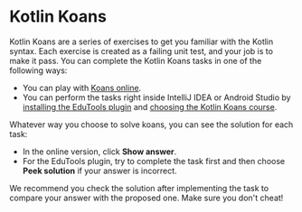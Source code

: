 # Kotlin Koans

Kotlin Koans are a series of exercises to get you familiar with the Kotlin syntax.
Each exercise is created as a failing unit test, and your job is to make it pass.
You can complete the Kotlin Koans tasks in one of the following ways:

* You can play with [Koans online](https://play.kotlinlang.org/koans).
* You can perform the tasks right inside IntelliJ IDEA or Android Studio by [installing the EduTools plugin](https://plugins.jetbrains.com/plugin/10081-edutools/docs/install-edutools-plugin.html)
  and [choosing the Kotlin Koans course](https://plugins.jetbrains.com/plugin/10081-edutools/docs/learner-start-guide.html?section=Kotlin%20Koans).

Whatever way you choose to solve koans, you can see the solution for each task:
* In the online version, click **Show answer**.
* For the EduTools plugin, try to complete the task first and then choose **Peek solution** if your answer is incorrect.

We recommend you check the solution after implementing the task to compare your answer with the proposed one.
Make sure you don't cheat!